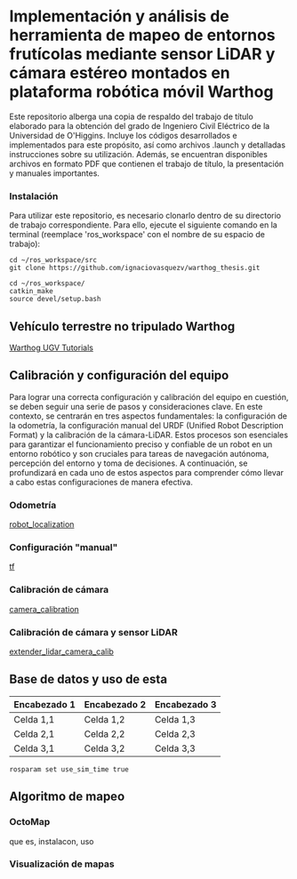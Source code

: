 # Implementación y análisis de herramienta de mapeo de entornos frutícolas mediante sensor LiDAR y cámara estéreo montados en plataforma robótica móvil Warthog
Este repositorio alberga una copia de respaldo del trabajo de título elaborado para la obtención del grado de Ingeniero Civil Eléctrico de la Universidad de O'Higgins. Incluye los códigos desarrollados e implementados para este propósito, así como archivos .launch y detalladas instrucciones sobre su utilización. Además, se encuentran disponibles archivos en formato PDF que contienen el trabajo de título, la presentación y manuales importantes.

### Instalación
Para utilizar este repositorio, es necesario clonarlo dentro de su directorio de trabajo correspondiente. Para ello, ejecute el siguiente comando en la terminal (reemplace 'ros_workspace' con el nombre de su espacio de trabajo):

```
cd ~/ros_workspace/src
git clone https://github.com/ignaciovasquezv/warthog_thesis.git

cd ~/ros_workspace/
catkin_make
source devel/setup.bash
```


## Vehículo terrestre no tripulado Warthog

[Warthog UGV Tutorials](https://www.clearpathrobotics.com/assets/guides/kinetic/warthog/index.html)

## Calibración y configuración del equipo
Para lograr una correcta configuración y calibración del equipo en cuestión, se deben seguir una serie de pasos y consideraciones clave. En este contexto, se centrarán en tres aspectos fundamentales: la configuración de la odometría, la configuración manual del URDF (Unified Robot Description Format) y la calibración de la cámara-LiDAR. Estos procesos son esenciales para garantizar el funcionamiento preciso y confiable de un robot en un entorno robótico y son cruciales para tareas de navegación autónoma, percepción del entorno y toma de decisiones. A continuación, se profundizará en cada uno de estos aspectos para comprender cómo llevar a cabo estas configuraciones de manera efectiva.

### Odometría

[robot_localization](https://docs.ros.org/en/melodic/api/robot_localization/html/index.html)

### Configuración "manual"

[tf](http://wiki.ros.org/tf)

### Calibración de cámara

[camera_calibration](http://wiki.ros.org/camera_calibration)

### Calibración de cámara y sensor LiDAR

[extender_lidar_camera_calib](https://github.com/AFEICHINA/extended_lidar_camera_calib)


## Base de datos y uso de esta


| Encabezado 1 | Encabezado 2 | Encabezado 3 |
| ------------ | ------------ | ------------ |
| Celda 1,1    | Celda 1,2    | Celda 1,3    |
| Celda 2,1    | Celda 2,2    | Celda 2,3    |
| Celda 3,1    | Celda 3,2    | Celda 3,3    |

```
rosparam set use_sim_time true
```

## Algoritmo de mapeo

### OctoMap
que es, instalacon, uso

### Visualización de mapas



